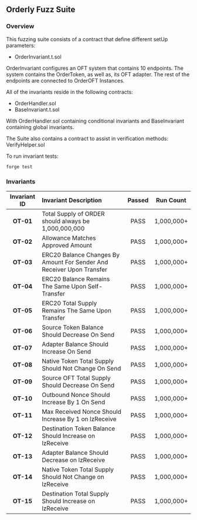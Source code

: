 ## Orderly Fuzz Suite

### Overview

This fuzzing suite consists of a contract that define different setUp parameters:
* OrderInvariant.t.sol

OrderInvariant configures an OFT system that contains 10 endpoints.
The system contains the OrderToken, as well as, its OFT adapter. 
The rest of the endpoints are connected to OrderOFT Instances.

All of the invariants reside in the following contracts:
* OrderHandler.sol
* BaseInvariant.t.sol

With OrderHandler.sol containing conditional invariants and BaseInvariant containing global invariants.

The Suite also contains a contract to assist in verification methods: VerifyHelper.sol

To run invariant tests:
```shell
forge test
```

### Invariants
| **Invariant ID** | **Invariant Description** | **Passed** | **Run Count** |
|:--------------:|:-----|:-----------:|:-----------:|
| **OT-01** | Total Supply of ORDER should always be 1,000,000,000 | PASS | 1,000,000+
| **OT-02** | Allowance Matches Approved Amount | PASS | 1,000,000+
| **OT-03** | ERC20 Balance Changes By Amount For Sender And Receiver Upon Transfer | PASS | 1,000,000+
| **OT-04** | ERC20 Balance Remains The Same Upon Self-Transfer | PASS | 1,000,000+
| **OT-05** | ERC20 Total Supply Remains The Same Upon Transfer | PASS | 1,000,000+
| **OT-06** | Source Token Balance Should Decrease On Send | PASS | 1,000,000+
| **OT-07** | Adapter Balance Should Increase On Send | PASS | 1,000,000+
| **OT-08** | Native Token Total Supply Should Not Change On Send | PASS | 1,000,000+
| **OT-09** | Source OFT Total Supply Should Decrease On Send | PASS | 1,000,000+
| **OT-10** | Outbound Nonce Should Increase By 1 On Send | PASS | 1,000,000+
| **OT-11** | Max Received Nonce Should Increase By 1 on lzReceive | PASS | 1,000,000+
| **OT-12** | Destination Token Balance Should Increase on lzReceive | PASS | 1,000,000+
| **OT-13** | Adapter Balance Should Decrease on lzReceive | PASS | 1,000,000+
| **OT-14** | Native Token Total Supply Should Not Change on lzReceive | PASS | 1,000,000+
| **OT-15** | Destination Total Supply Should Increase on lzReceive | PASS | 1,000,000+
